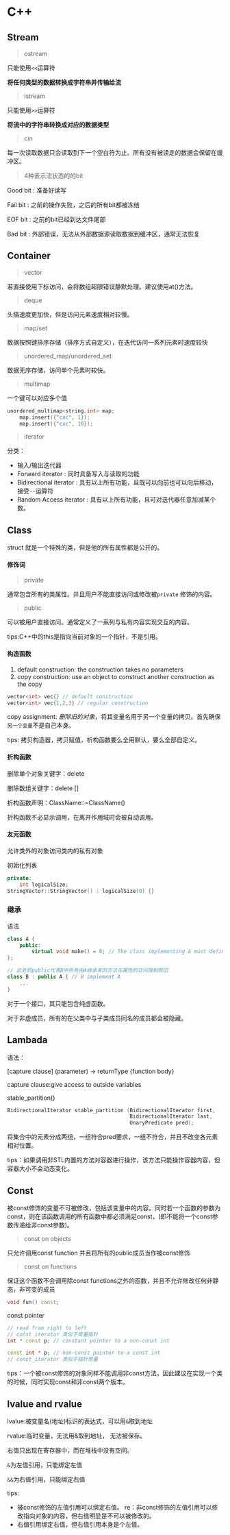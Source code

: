 # C++

## Stream



> ostream

只能使用`<<`运算符

**将任何类型的数据转换成字符串并传输给流**

> istream

只能使用`>>`运算符

**将流中的字符串转换成对应的数据类型**



> cin

每一次读取数据只会读取到下一个空白符为止。所有没有被读走的数据会保留在缓冲区。



> 4种表示流状态的的bit



Good bit : 准备好读写

Fail bit : 之前的操作失败，之后的所有bit都被冻结

EOF bit :  之前的bit已经到达文件尾部

Bad bit : 外部错误，无法从外部数据源读取数据到缓冲区，通常无法恢复





## Container



> vector

若直接使用下标访问，会将数组超限错误静默处理。建议使用at()方法。



> deque

头插速度更加快，但是访问元素速度相对较慢。



> map/set

数据按照键排序存储（排序方式自定义），在迭代访问一系列元素时速度较快



> unordered_map/unordered_set

数据无序存储，访问单个元素时较快。



> multimap

一个键可以对应多个值

```C++
unordered_multimap<string,int> map;
    map.insert({"cxc", 1});
    map.insert({"cxc", 10});
```



> iterator

分类：

- 输入/输出迭代器
- Forward iterator : 同时具备写入与读取的功能
- Bidirectional iterator : 具有以上所有功能，且既可以向前也可以向后移动，接受`--`运算符
- Random Access iterator : 具有以上所有功能，且可对迭代器任意加减某个数。



## Class

struct 就是一个特殊的类，但是他的所有属性都是公开的。

#### 修饰词

> private

通常包含所有的类属性。并且用户不能直接访问或修改被`private` 修饰的内容。

> public

可以被用户直接访问。通常定义了一系列与私有内容实现交互的内容。



tips:C++中的this是指向当前对象的一个指针，不是引用。



#### 构造函数

1. default construction: the construction takes no parameters
2. copy construction: use an object to construct another construction as the copy

```c++
vector<int> vec{} // default construction
vector<int> vec{1,2,3} // regular construction
```



copy assignment: *删除旧的对象*，将其变量名用于另一个变量的拷贝。首先确保`另一个变量`不是自己本身。

tips: 拷贝构造器，拷贝赋值，析构函数要么全用默认，要么全部自定义。



#### 折构函数

删除单个对象关键字：delete

删除数组关键字：delete []

折构函数声明：ClassName::~ClassName()

折构函数不必显示调用，在离开作用域时会被自动调用。



#### 友元函数

允许类外的对象访问类内的私有对象



初始化列表

```c++
private:
	int logicalSize;
StringVector::StringVector() : logicalSize(0) {}
```



### 继承

语法

```C++
class A {
    public:
    	virtual void make() = 0; // The class implementing A must define this method
};

// 此处的public代表B中所有由A继承来的方法与属性的访问限制照旧
class B : public A { // B implement A
    ...
}
```



 对于一个接口，其只能包含纯虚函数。

对于非虚成员，所有的在父类中与子类成员同名的成员都会被隐藏。



## Lambada

语法：

[capture clause] (parameter) -> returnType {function body}

capture clause:give access to outside variables



stable_partition()

```C++
BidirectionalIterator stable_partition (BidirectionalIterator first,
                                        BidirectionalIterator last,
                                        UnaryPredicate pred);
```

将集合中的元素分成两组，一组符合pred要求，一组不符合，并且不改变各元素相对位置。



tips：如果调用非STL内置的方法对容器进行操作，该方法只能操作容器内容，但容器大小不会动态变化。



## Const

 被const修饰的变量不可被修改，包括该变量中的内容。同时若一个函数的参数为const，则在该函数调用的所有函数中都必须满足const，(即不能将一个const参数传递给非const参数)。



>  const on objects

只允许调用const function 并且将所有的public成员当作被const修饰



> const on functions

保证这个函数不会调用除const functions之外的函数，并且不允许修改任何非静态，非可变的成员

```c++
void fun() const;
```



const pointer

```c++
// read from right to left
// const iterator 类似于常量指针
int * const p; // constant pointer to a non-const int

const int * p; // non-const pointer to a const int
// const_iterator 类似于指针常量
```



tips：一个被const修饰的对象同样不能调用非const方法，因此建议在实现一个类的时候，同时实现const和非const两个版本。



## lvalue and rvalue

lvalue:被变量名(地址)标识的表达式，可以用`&`取到地址

rvalue:临时变量，无法用&取到地址， 无法被保存。

右值只出现在寄存器中，而在堆栈中没有空间。



`&`为左值引用，只能绑定左值

`&&`为右值引用，只能绑定右值

tips:

- 被const修饰的左值引用可以绑定右值。 re：非const修饰的左值引用可以修改指向对象的内容，但右值明显是不可以被修改的。
- 右值引用绑定右值，但右值引用本身是个左值。



